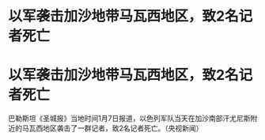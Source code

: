 # 以军袭击加沙地带马瓦西地区，致2名记者死亡

# 以军袭击加沙地带马瓦西地区，致2名记者死亡

巴勒斯坦《圣城报》当地时间1月7日报道，以色列军队当天在加沙南部汗尤尼斯附近的马瓦西地区袭击了一群记者，致2名记者死亡。（央视新闻）

